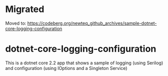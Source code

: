 # Migrated
Moved to: https://codeberg.org/newteq_github_archives/sample-dotnet-core-logging-configuration

# dotnet-core-logging-configuration
This is a dotnet core 2.2 app that shows a sample of logging (using Serilog) and configuration (using IOptions and a Singleton Service)
